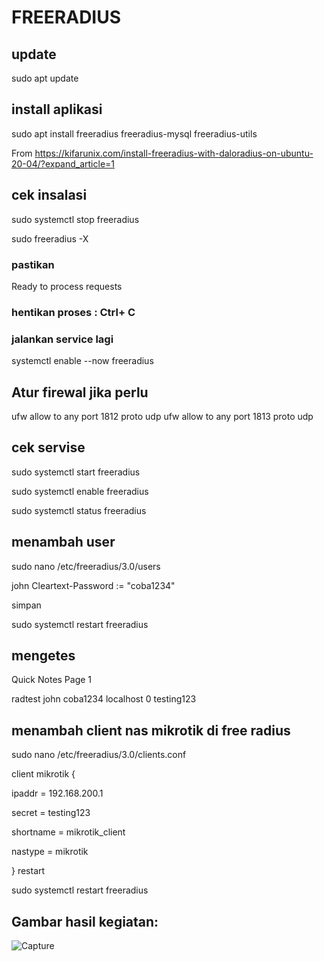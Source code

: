 # FREERADIUS
## update
sudo apt update
## install aplikasi
sudo apt install freeradius freeradius-mysql freeradius-utils

From <https://kifarunix.com/install-freeradius-with-daloradius-on-ubuntu-20-04/?expand_article=1>
## cek insalasi
sudo systemctl stop freeradius

sudo freeradius -X
### pastikan
Ready to process requests
### hentikan proses : Ctrl+ C
### jalankan service lagi
systemctl enable --now freeradius
## Atur firewal jika perlu
ufw allow to any port 1812 proto udp
ufw allow to any port 1813 proto udp
## cek servise
sudo systemctl start freeradius

sudo systemctl enable freeradius

sudo systemctl status freeradius
## menambah user
sudo nano /etc/freeradius/3.0/users

john Cleartext-Password := "coba1234"

simpan

sudo systemctl restart freeradius
## mengetes
 Quick Notes Page 1
 
radtest john coba1234 localhost 0 testing123
## menambah client nas mikrotik di free radius
sudo nano /etc/freeradius/3.0/clients.conf

client mikrotik {
 
 ipaddr = 192.168.200.1

 secret = testing123
 
 shortname = mikrotik_client
 
 nastype = mikrotik
 
}
restart

sudo systemctl restart freeradius

## Gambar hasil kegiatan:

![Capture](https://github.com/akusukacoding22/riannnnnn/assets/156275570/4f02dd5b-b5b6-4def-91ba-bd594809db42)
